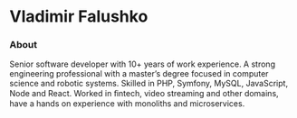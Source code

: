 # Vladimir Falushko

### About
Senior software developer with 10+ years of work experience. A strong engineering professional with a master’s degree focused in computer science and robotic systems. Skilled in PHP, Symfony, MySQL, JavaScript, Node and React. Worked in ﬁntech, video streaming and other domains, have a hands on experience with monoliths and microservices.

